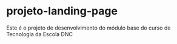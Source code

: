 # projeto-landing-page
Este é o projeto de desenvolvimento  do módulo base do curso de Tecnologia da Escola DNC
